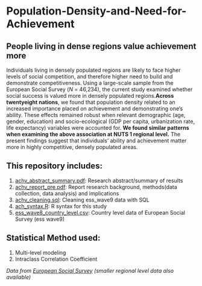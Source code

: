 # Population-Density-and-Need-for-Achievement
## People living in dense regions value achievement more 

Individuals living in densely populated regions are likely to face higher levels of social competition, and therefore higher need to build and demonstrate competitiveness. Using a large-scale sample from the European Social Survey (_N_ = 46,234), the current study examined whether social success is valued more in densely populated regions.**Across twentyeight nations**, we found that population density related to an increased importance placed on achievement and demonstrating one’s ability. These effects remained robust when relevant demographic (age, gender, education) and socio-ecological (GDP per capita, urbanization rate, life expectancy) variables were accounted for. **We found similar patterns when examining the above association at NUTS 1 regional level.** The present findings suggest that individuals’ ability and achievement matter more in highly competitive, densely populated areas.

## This repository includes:
1. [achv_abstract_summary.pdf](https://github.com/yyklee/Population-Density-and-Need-for-Achievement/blob/main/achv_abstract_summary.pdf): Research abstract/summary of results
2. [achv_report_pre.pdf](https://github.com/yyklee/Population-Density-and-Need-for-Achievement/blob/main/achv_report_pre.pdf): Report research background, methods(data collection, data analysis) and implications
3. [achv_cleaning.sql](https://github.com/yyklee/Population-Density-and-Need-for-Achievement/blob/main/achv_cleaning.sql): Cleaning ess_wave9 data with SQL
4. [ach_syntax.R](https://github.com/yyklee/Population-Density-and-Need-for-Achievement/blob/main/achv_syntax.R): R syntax for this study
5. [ess_wave8_country_level.csv](https://github.com/yyklee/Population-Density-and-Need-for-Achievement/blob/main/ess_wave8_country_level.csv): Country level data of European Social Survey (ess wave9)

## Statistical Method used:
1. Multi-level modeling
2. Intraclass Correlation Coefficient

*Data from [European Social Survey](https://www.europeansocialsurvey.org/) (smaller regional level data also available)*
